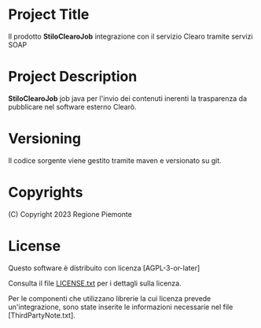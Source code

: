 # Project Title 
Il prodotto **StiloClearoJob** integrazione con il servizio Clearo tramite servizi SOAP

# Project Description
**StiloClearoJob** job java per l'invio dei contenuti inerenti la trasparenza da pubblicare nel software esterno Clearò.

# Versioning 
Il codice sorgente viene gestito tramite maven e versionato su git.

# Copyrights 
 (C) Copyright 2023 Regione Piemonte
 
# License 
Questo software è distribuito con licenza [AGPL-3-or-later]

Consulta il file [LICENSE.txt](LICENSE.txt) per i dettagli sulla licenza. 

Per le componenti che utilizzano librerie la cui licenza prevede un'integrazione, sono state inserite le informazioni necessarie nel file [ThirdPartyNote.txt].